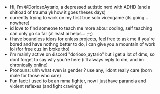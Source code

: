 -  Hi, I’m @DoriosoAytario, a depressed autistic nerd with ADHD (and a shitload of trauma yk how it goes theses days)
- currently trying to work on my first true solo videogame (its going... nowhere)
- id love to find someone to teach me more about coding, self teaching can only go so far (at least ai helps... ;-;)
- i have boundless ideas for enless projects, feel free to ask me if you're bored and have nothing better to do, i can give you a mountain of work lol (for free cuz im broke tho)
- i'm mainly active on discord "dorioso_aytario" but i get a lot of dms, so dont forget to say why you're here (i'll always reply to dm, and im chronically online)
-  Pronouns: uhh what even is gender ? use any, i dont really care (born male for those who care)
-  Fun fact: i used to be an mma fighter, now i just have paranoia and violent reflexes (and fight cravings)
<!---
DoriosoAytario/DoriosoAytario is a ✨ special ✨ repository because its `README.md` (this file) appears on your GitHub profile.
You can click the Preview link to take a look at your changes.
--->
